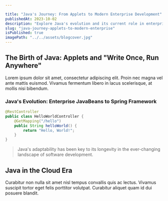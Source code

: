 ```yaml
---

title: "Java's Journey: From Applets to Modern Enterprise Development"
publishedAt: 2023-10-02
description: "Explore Java's evolution and its current role in enterprise software development"
slug: "java-journey-applets-to-modern-enterprise"
isPublished: true
imagePath: "../../assets/blogcover.jpg"
---
```


## The Birth of Java: Applets and "Write Once, Run Anywhere"

Lorem ipsum dolor sit amet, consectetur adipiscing elit. Proin nec magna vel ante mattis euismod. Vivamus fermentum libero in lacus scelerisque, at mollis nisi bibendum.

### Java's Evolution: Enterprise JavaBeans to Spring Framework

```java
@RestController
public class HelloWorldController {
    @GetMapping("/hello")
    public String helloWorld() {
        return "Hello, World!";
    }
}
```

> Java's adaptability has been key to its longevity in the ever-changing landscape of software development.

## Java in the Cloud Era

Curabitur non nulla sit amet nisl tempus convallis quis ac lectus. Vivamus suscipit tortor eget felis porttitor volutpat. Curabitur aliquet quam id dui posuere blandit.
